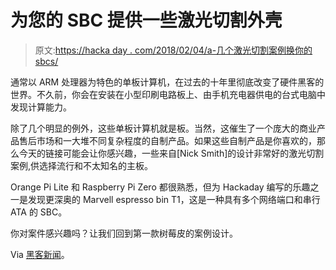 # 为您的 SBC 提供一些激光切割外壳

> 原文:[https://hacka day . com/2018/02/04/a-几个激光切割案例换你的 sbcs/](https://hackaday.com/2018/02/04/a-few-laser-cut-cases-for-your-sbcs/)

通常以 ARM 处理器为特色的单板计算机，在过去的十年里彻底改变了硬件黑客的世界。不久前，你会在安装在小型印刷电路板上、由手机充电器供电的台式电脑中发现计算能力。

除了几个明显的例外，这些单板计算机就是板。当然，这催生了一个庞大的商业产品售后市场和一大堆不同复杂程度的自制产品。如果这些自制产品是你喜欢的，那么今天的链接可能会让你感兴趣，一些来自[Nick Smith]的设计非常好的激光切割案例,供选择流行和不太知名的主板。

Orange Pi Lite 和 Raspberry Pi Zero 都很熟悉，但为 Hackaday 编写的乐趣之一是发现更深奥的 Marvell espresso bin T1，这是一种具有多个网络端口和串行 ATA 的 SBC。

你对案件感兴趣吗？让我们回到第一款树莓皮的案例设计。

Via [黑客新闻](https://news.ycombinator.com/item?id=16255320)。